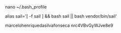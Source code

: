 nano ~/.bash_profile

alias sail='[ -f sail ] && bash sail || bash vendor/bin/sail'

marcelohenriquedasilvafonseca
nrc4VBvGyWJve8e9

